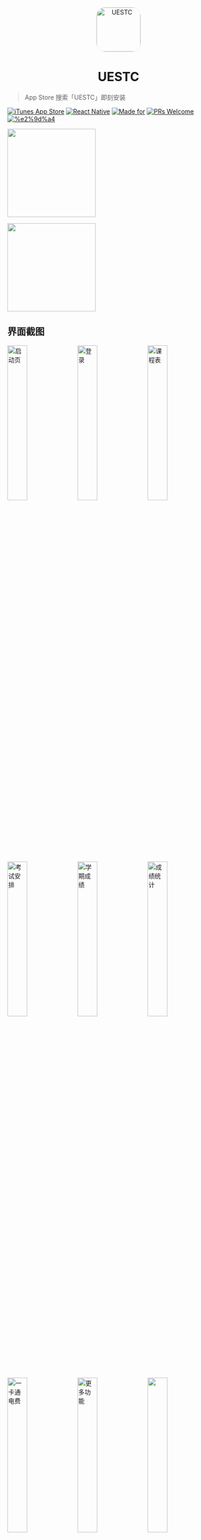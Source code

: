 <p align="center"><img src="https://o9sapbwjn.qnssl.com/2018-03-18-icon-1024.png" alt="UESTC" width="100px" style="border: 1px solid #eee; border-radius: 20%"/></p>
<h1 align="center">UESTC</h1>

> App Store 搜索「UESTC」即刻安装

[![iTunes App Store](https://img.shields.io/itunes/v/1368462316.svg?style=flat-square)](https://itunes.apple.com/app/id1368462316)  [![React Native](https://img.shields.io/badge/react--native-0.52.0-brightgreen.svg?style=flat-square)](https://facebook.github.io/react-native/) [![Made for](https://img.shields.io/badge/made%20for-iPhone%20iPad%20iPod%20Touch-orange.svg?style=flat-square)](https://uestc.ga)  [![PRs Welcome](https://img.shields.io/badge/PRs-welcome-brightgreen.svg?style=flat-square)](https://github.com/Vizards/uestc-react-native-ios/pulls) [![%e2%9d%a4](https://img.shields.io/badge/made%20with-%e2%9d%a4-ff69b4.svg?style=flat-square)](https://github.com/Vizards/uestc-react-native-ios)



[<img width="200" src="https://o9sapbwjn.qnssl.com/2018-04-10-app-store.png"/>](https://itunes.apple.com/app/id1368462316)

<img width="200" src="https://o9sapbwjn.qnssl.com/2018-04-11-2018_04_11_1711359759.png"/>

## 界面截图

<img src="https://o9sapbwjn.qnssl.com/2018-04-11-IMG_2881.JPG" alt="启动页" width="30%">&nbsp;&nbsp;<img src="https://o9sapbwjn.qnssl.com/2018-04-11-IMG_2883.JPG" alt="登录" width="30%">&nbsp;&nbsp;<img src="https://o9sapbwjn.qnssl.com/2018-04-11-IMG_2882.JPG" alt="课程表" width="30%"><img src="https://o9sapbwjn.qnssl.com/2018-04-11-IMG_2885.JPG" alt="考试安排" width="30%">&nbsp;&nbsp;<img src="https://o9sapbwjn.qnssl.com/2018-04-11-IMG_2884.JPG" alt="学期成绩" width="30%">&nbsp;&nbsp;<img src="https://o9sapbwjn.qnssl.com/2018-04-11-IMG_2887.JPG" alt="成绩统计" width="30%"><img src="https://o9sapbwjn.qnssl.com/2018-04-11-IMG_2886.JPG" alt="一卡通电费" width="30%">&nbsp;&nbsp;<img src="https://o9sapbwjn.qnssl.com/2018-04-11-IMG_2888.JPG" alt="更多功能" width="30%">&nbsp;&nbsp;<img src="https://o9sapbwjn.qnssl.com/2018-04-11-IMG_2913.JPG" width="30%"><img src="https://o9sapbwjn.qnssl.com/2018-04-11-IMG_2914.JPG" alt="" width="30%">&nbsp;&nbsp;<img src="https://o9sapbwjn.qnssl.com/2018-04-11-IMG_2915.JPG" alt="" width="30%">&nbsp;&nbsp;<img src="https://o9sapbwjn.qnssl.com/2018-04-11-IMG_2916.JPG" alt="" width="30%">

## 功能列表

#### 已有功能

- [x] 登录教务系统取得用户基本信息，支持退出登录和从数据库删除个人信息
- [x] 按学年学期查看课程表
- [x] 按学期查看考试时间、考场座位、考试倒计时
- [x] 按学期查看学科成绩详细数据
- [x] 查看 GPA 统计信息，学期成绩折线图，所有已修学科成绩
- [x] 绑定喜付账户，支持解绑和重新登录
- [x] 查看一卡通和电费余额
- [x] 查看 30 天一卡通消费详单
- [x] 查看班车信息（依赖清水河畔，可能无法访问）
- [x] 查看教务处信息公告、教学新闻
- [x] 教务服务资料下载，查询办事指南、校历、作息时间
- [x] 查询空闲教室信息
- [x] 查询当日全校课程、全校所有开设课程信息
- [x] 查询教师信息

#### 预期功能

- [ ] 考试、成绩信息推送
- [ ] 一卡通、电费余额告警
- [ ] 失物招领信息
- [ ] iOS Today Widget
- [ ] 图书借阅信息

## 开发

#### 安装

```
$ git clone && npm install
```

#### 运行

1. 链接原生库

    ```
    $ react-native link
    ```

2. 修改 `node_modules/react-native-web-echarts/index.js` 源码。第 30 行改为：

    ```
    source={Platform.OS === 'android' && !__DEV__ ? { uri:'https://o9wj5x8i4.qnssl.com/tpl.html' } : { uri: 'https://o9wj5x8i4.qnssl.com/tpl.html' }}
    ```

3. 在模拟器运行

    ```
    $ react-native run-ios
    ```

#### 错误处理

1. 模拟器运行错误：

    ```
    Error: While resolving module `react-native-vector-icons/xxxx`, the Haste package `react-native-vector-icons` was found. 
    ```

    处理：

    - `rm ./node_modules/react-native/local-cli/core/__fixtures__/files/package.json`
    
    - 重启 packager



2. Xcode 编译错误：

    ```
    Error: 'RCTBridgeModule.h' file not found
    ```
    
    处理：
    
    - 定位到该错误源文件，将 `'RCTBridgeModule.h'` 改为 `<React/RCTBridgeModule.h>`
    
3. 其他错误请先尝试以下步骤： 

   - 清理 React Native Packager 缓存：
     
     ```
     $ sudo rm -fr $TMPDIR/metro*
     ``` 
   - 在 Xcode 中运行 `Product > Clean`
   - 重建 `node_modules`:
     
     ```
     $ rm -rf node_modules && npm install
     ```

其他任何问题或开发交流，欢迎：

- [New issues](https://github.com/Vizards/uestc-react-native-ios/issues)

- APP 内反馈

- 前往 [uestc.ga](https://uestc.ga) 反馈

## 致谢

- 设计师 [轩轩](https://www.behance.net/XuanXuan1996) 完成的 APP UI 设计

- Apple Developer [蛋总](https://github.com/maxlxq) 帮助上架

如您觉得此项目对您有帮助，或愿意协助改进，欢迎 Star 或 Fork


